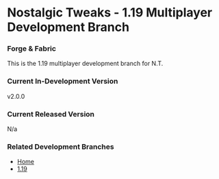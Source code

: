 # Nostalgic Tweaks - 1.19 Multiplayer Development Branch
### Forge & Fabric
This is the 1.19 multiplayer development branch for N.T.

### Current In-Development Version
v2.0.0

### Current Released Version
N/a

### Related Development Branches
- [Home](https://github.com/Adrenix/Nostalgic-Tweaks)
- [1.19](https://github.com/Adrenix/Nostalgic-Tweaks/tree/1.19)
